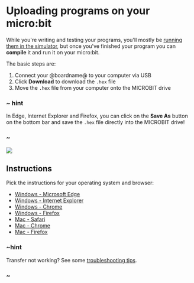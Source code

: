 # Uploading programs on your micro:bit

While you're writing and testing your programs, you'll mostly be [running them
in the simulator](/device/simulator), but once you've finished your program you
can **compile** it and run it on your micro:bit.

The basic steps are:

1. Connect your @boardname@ to your computer via USB
2. Click **Download** to download the `.hex` file
3. Move the `.hex` file from your computer onto the MICROBIT drive

### ~ hint

In Edge, Internet Explorer and Firefox, you can click on the **Save As** button on the bottom bar and save the ``.hex`` file
directly into the MICROBIT drive!

### ~

![](/static/mb/device/usb-thin.jpg)

## Instructions

Pick the instructions for your operating system and browser:

* [Windows - Microsoft Edge](/device/usb/windows-edge)
* [Windows - Internet Explorer](/device/usb/windows-ie)
* [Windows - Chrome](/device/usb/windows-chrome)
* [Windows - Firefox](/device/usb/windows-firefox)
* [Mac - Safari](/device/usb/mac-safari)
* [Mac - Chrome](/device/usb/mac-chrome)
* [Mac - Firefox](/device/usb/mac-firefox)

### ~hint

Transfer not working? See some [troubleshooting tips](/device/usb/troubleshooting).

### ~
